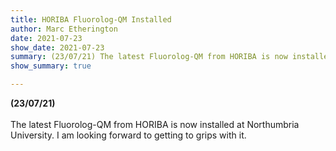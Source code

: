 ```yaml
---
title: HORIBA Fluorolog-QM Installed
author: Marc Etherington
date: 2021-07-23
show_date: 2021-07-23
summary: (23/07/21) The latest Fluorolog-QM from HORIBA is now installed at Northumbria University.
show_summary: true

---
```

**(23/07/21)**
<br>
<br>
The latest Fluorolog-QM from HORIBA is now installed at Northumbria University. I am looking forward to getting to grips with it.
